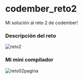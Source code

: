 # codember_reto2
Mi solución al reto 2 de codember!

### Descripción del reto
![reto2](https://github.com/Alejandro-Az/codember_reto2/assets/105530752/5224b3c2-a155-4a0b-8910-2398d930daf1)

### Mi mini compilador
![reto02pagina](https://github.com/Alejandro-Az/codember_reto2/assets/105530752/91875bf2-6e5f-4a32-8afa-fc64ef543d00)
